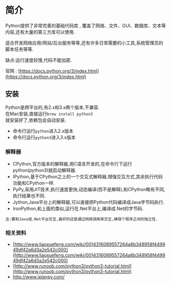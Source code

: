 # 简介

Python提供了非常完善的基础代码库 , 覆盖了网络、文件、GUI、数据库、文本等内容,还有大量的第三方库可以使用.

适合开发网络应用/网站/后台服务等等,还有许多日常需要的小工具,系统管理员的脚本任务等等.

缺点:运行速度较慢,代码不能加密.

官网 : [https://docs.python.org/3/index.html](https://docs.python.org/3/index.html)

## 安装

Python是跨平台的,有2.x和3.x两个版本,不兼容.  
在Mac安装,直接运行`brew install python3`  
就安装好了,依赖包会自动安装.

* 命令行运行`python`进入2.x版本
* 命令行运行`python3`进入3.x版本

### 解释器

* CPython,官方版本的解释器,用C语言开发的,在命令行下运行python\(python3\)就启动解释器.
* IPython,基于CPython之上的一个交互式解释器,增强交互方式,其余执行代码功能和CPython一样.
* PyPy,采用JIT技术,执行速度更快,动态编译\(而不是解释\),和CPython略有不同,执行结果也不同.
* Jython,Java平台上的解释器,可以直接把Python代码编译成Java字节码执行.
* IronPython,和上面的类似,运行在.Net平台上,编译成.Net的字节码.

`注:要和Java或.Net平台交互,最好的还是通过网络调用来交互,确保个程序之间的独立性.`

### 相关资料

* [http://www.liaoxuefeng.com/wiki/0014316089557264a6b348958f449949df42a6d3a2e542c000](http://www.liaoxuefeng.com/wiki/0014316089557264a6b348958f449949df42a6d3a2e542c000)
* [http://www.runoob.com/python3/python3-tutorial.html](http://www.runoob.com/python3/python3-tutorial.html)
* http://www.iplaypy.com/



